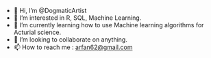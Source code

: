 - 👋 Hi, I’m @DogmaticArtist
- 👀 I’m interested in R, SQL, Machine Learning.
- 🌱 I’m currently learning how to use Machine learning algorithms for Acturial science.
- 💞️ I’m looking to collaborate on anything.
- 📫 How to reach me : arfan62@gmail.com

<!---
DogmaticArtist/DogmaticArtist is a ✨ special ✨ repository because its `README.md` (this file) appears on your GitHub profile.
You can click the Preview link to take a look at your changes.
--->
